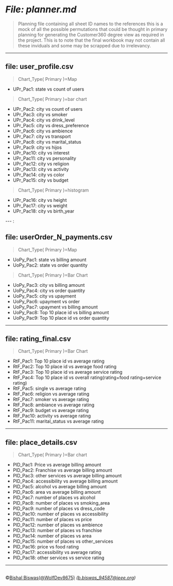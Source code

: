 # **_File: planner.md_**

>Planning file containing all sheet ID names to the references 
> this is a mock of all the possible permutations that could be thought 
> in primary planning for generating the Customer360 degree view as required
> in the project. This is to note that the final workbook may not contain all these
> inviduals and some may be scrapped due to irrelevancy.


---
## **file: user_profile.csv**

>	Chart_Type( Primary )=Map
- UPr_Pac1:   state vs count of users

>	Chart_Type( Primary )=bar chart
- UPr_Pac2:   city vs count of users
- UPr_Pac3:   city vs smoker
- UPr_Pac4:   city vs drink_level
- UPr_Pac5:   city vs dress_preference
- UPr_Pac6:   city vs ambience
- UPr_Pac7:   city vs transport
- UPr_Pac8:   city vs marital_status
- UPr_Pac9:   city vs hijos
- UPr_Pac10:   city vs interest
- UPr_Pac11:   city vs personality
- UPr_Pac12:   city vs religion
- UPr_Pac13:   city vs activity
- UPr_Pac14:   city vs color
- UPr_Pac15:   city vs budget
	
>	Chart_Type( Primary )=histogram

- UPr_Pac16:   city vs height
- UPr_Pac17:   city vs weight
- UPr_Pac18:   city vs birth_year

--- :   
## **file: userOrder_N_payments.csv**

>	Chart_Type( Primary )=Map
- UoPy_Pac1:   state vs billing amount
- UoPy_Pac2:   state vs order quantity
	
>	Chart_Type( Primary )=Bar Chart
- UoPy_Pac3:   city vs billing amount
- UoPy_Pac4:   city vs order quantity
- UoPy_Pac5:   city vs upayment
- UoPy_Pac6:   upayment vs order
- UoPy_Pac7:   upayment vs billing amount
- UoPy_Pac8:   Top 10 place id vs billing amount 
- UoPy_Pac9:   Top 10 place id vs order quantity

---
## **file: rating_final.csv**

>	Chart_Type( Primary )=Bar Chart
- RtF_Pac1:   Top 10 place id vs average rating
- RtF_Pac2:   Top 10 place id vs average food rating
- RtF_Pac3:   Top 10 place id vs average service rating
- RtF_Pac4:   Top 10 place id vs overall rating(rating+food rating+service rating)
- RtF_Pac5:   single vs average rating
- RtF_Pac6:   religion vs average rating
- RtF_Pac7:   smoker vs average rating
- RtF_Pac8:   ambiance vs average rating
- RtF_Pac9:   budget vs average rating
- RtF_Pac10:   activity vs average rating
- RtF_Pac11:   marital_status vs average rating

---	
## **file: place_details.csv**

>	Chart_Type( Primary )=Bar chart
- PlD_Pac1:   Price vs average billing amount
- PlD_Pac2:   Franchise vs average billing amount
- PlD_Pac3:   other services vs average billing amount
- PlD_Pac4:   accessibility vs average billing amount
- PlD_Pac5:   alcohol vs average billing amount
- PlD_Pac6:   area vs average billing amount
- PlD_Pac7:   number of places vs alcohol 
- PlD_Pac8:   number of places vs smoking_area	
- PlD_Pac9:   number of places vs dress_code	
- PlD_Pac10:   number of places vs accessibility	
- PlD_Pac11:   number of places vs price	
- PlD_Pac12:   number of places vs ambience	
- PlD_Pac13:   number of places vs franchise	
- PlD_Pac14:   number of places vs area	
- PlD_Pac15:   number of places vs other_services
- PlD_Pac16:   price vs food rating
- PlD_Pac17:   accessibility vs average rating
- PlD_Pac18:   other services vs service rating

---
## 
&copy;[Bishal Biswas(@WolfDev8675)](https://github.com/WolfDev8675)
_(b.biswas_94587@ieee.org)_